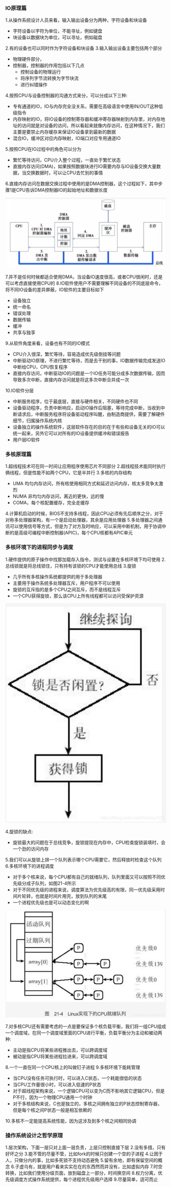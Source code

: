 ### IO原理篇
1.从操作系统设计人员来看，输入输出设备分为两种，字符设备和块设备
* 字符设备以字符为单位，不能寻址，例如键盘
* 块设备以数据块为单位，可以寻址，例如磁盘

2.有的设备也可以同时作为字符设备和块设备
3.输入输出设备主要包括两个部分
* 物理硬件部分，
* 控制器，控制器的作用包括以下几点
  * 控制设备的物理运行
  * 将序列字节流转换为字节块流
  * 进行纠错操作

4.按照CPU与设备控制器的沟通方式来分，可以分成以下三种:
* 专有通道的IO，IO与内存完全没关系，需要在高级语言中使用IN/OUT这种低级指令
* 内存映射的IO，将IO设备的控制寄存器和缓冲寄存器映射到内存里，对内存地址的访问就是对设备的访问，所以看起来就像内存访问，在这种情况下，我们主要是要禁止内存缓存来保证IO设备拿到最新的数据
* 混合IO，缓冲区对应内存映射，IO端口对应专用通道IO

5.按照CPU在IO过程中的角色可以分为
* 繁忙等待访问，CPU介入整个过程，一直处于繁忙状态
* 直接内存访问(DMA)，如果按照数据块进行IO需要内存与IO设备交换大量数据，当交换数据时，可以让CPU去忙别的事情

6.直接内存访问在数据交换过程中使用的是DMA控制器，这个过程如下，其中步骤1是CPU告诉DMA控制器IO的起始地址和数据长度

![20210414_141918_98](image/20210414_141918_98.png)

7.并不是任何时候都适合使用DMA，当设备IO速度很高，或者CPU很闲时，还是可以考虑直接使用CPU的
8.IO软件使用户不需要理解不同设备的不同底层命令，将不同IO设备的差异屏蔽，IO软件的主要目标如下
* 设备独立
* 统一命名
* 错误处理
* 数据传输
* 缓冲
* 共享与独享

9.从软件角度来看，设备也有不同的IO模式
* CPU介入很深，繁忙等待，容易造成优先级倒挂等问题
* 中断驱动IO原理，不进行繁忙等待，而是去干别的事，IO数据传输完成发送IO中断给CPU，CPU恢复程序
* 直接内存访问，中断驱动IO的问题是一个IO任务可能分成多次数据传输，因而导致多次中断，直接内存访问就是将这多次中断合并成一次

10.IO软件分层
*  中断服务程序，位于最底层，直接与硬件相关，不同硬件也不同
* 设备驱动程序，负责中断响应，启动IO操作后阻塞，等待完成中断，当收到中断请求后，中断服务程序将设备驱动程序叫醒，由制造商提供，需要了解硬件细节，归属操作系统内核
* 设备独立的操作系统软件，这层软件存在的目的在于有些和设备无关的IO可以统一起来，另外它可以对所有的IO设备提供缓冲和错误报告
* 用户层IO软件

### 多核原理篇
1.超线程技术可在同一时间让应用程序使用芯片不同部分
2.超线程技术能同时执行俩线程，但是性能不如两个CPU，它是半并行
3.多核的内存结构
* UMA 均匀内存访问，所有核使用相同方式和延迟访问内存，核太多竞争太激烈
* NUMA 非均匀内存访问，离近的更快，远的慢
* COMA，每个核配置缓存，完全走缓存

4.计算机启动的时候，BIOS不支持多线程，因此CPU必须有先后顺序之分，对于对称多处理器架构，有一个是启动处理器，其余是应用处理器
5.多处理器之间通讯可以使用信号等方式，但是为了对方及时响应，可以采用中断机制，用于协调中断的是高级可编程中断控制器(APIC)，每个CPU核都有APIC单元

### 多核环境下的进程同步与调度
1.硬件提供的原子操作中找那加载存入指令，测试与设置在多核环境下均可使用
2.总线锁就是将总线锁住，只有持有该锁的CPU才能使用总线
3.旋锁
* 几乎所有多核操作系统都提供的用于多处理器
* 主要用于操作系统多处理器互斥，用户程序不可以使用
* 旋锁的互斥指的是多个CPU之间互斥，而不是线程互斥
* 一个CPU获得旋锁，那么该CPU上所有线程都可以访问受保护资源

![20210414_141930_41](image/20210414_141930_41.png)

4.旋锁的缺点:
* 旋锁最大的问题在于总线竞争，旋锁提现在内存中，CPU检查旋锁装填时，会一个劲的访问内存

5.我们可以从旋锁上排一个队列表示哪个CPU需要它，然后释放时检查这个队列
6.多核环境下的进程调度
* 对于多个核来说，每个CPU都有自己的就绪队列，队列里面又可以按照不同优先级分成子队列，如图21-4所示
* 对于不同优先级的进程来说，调度算法为优先级高的有限，同一优先级采用时间片轮转，也就是时间片用完，放到队列的末尾
* 一个进程优先级也是可以动态变化的啊

![20210414_141939_62](image/20210414_141939_62.png)

7.对多核CPU还有需要考虑的一点是要保证多个核负载平衡，我们将一组CPU组成一个调度域，在同一个调度域里面的CPU进行平衡，负载平衡分为主动和被动两种:
* 主动是指CPU将某些进程推出去，可以跨调度域
* 被动是指CPU将某些进程拉进来，可以跨调度域

8.一个一直在同一个CPU核上的叫做钉子进程
9.多核环境下能耗管理
* 当CPU没有任务可执行时，可以进入C状态，一个耗能很低的状态
* 当CPU工作量很小时，可以进入低速的P状态
* 对于超线程架构来说，一个逻辑CPU可以变为C而不影响其它逻辑CPU，但是P不行，因为一个物理CPU通用一个时钟
* 对于多核结构来说，C也是独立的，多核之间拥有独立的P状态控制寄存器，但是每个核之间P状态一般是相互依赖的

10.多核不一定能提高系统性能，因为这涉及到多个核之间相同协调

### 操作系统设计之哲学原理
1.层次架构，下面一层只对上面一层负责，上层只控制直接下层
2.没有多措，只有好坏之分
3.能不管的尽量不管，比如fork的时候只创建一个空的子进程
4.让困于人，只做分内的事，比如多死锁不支持动态避免
5.留有余地，即有保留空间的概念
6.子虚乌有，就是用户看来实实在在的东西然而并没有，比如虚拟内存
7.时空转换，比如我们使用分级页面，放到磁盘上一部分，时间换空间
8.权力分离，优先级调度方式操作系统提供，每个进程优先级用户选择
9.尽量简单，适可而止
